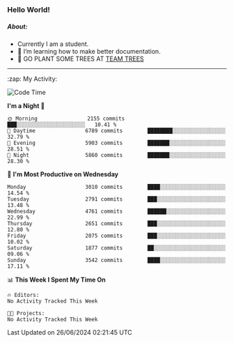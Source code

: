### Hello World!

##### About:
- Currently I am a student.
- 🌱 I’m learning how to make better documentation.
- 🌱 GO PLANT SOME TREES AT [TEAM TREES](https://teamtrees.org/)

---
  <summary>:zap: My Activity:</summary>
  
<!--START_SECTION:waka-->
![Code Time](http://img.shields.io/badge/Code%20Time-1%2C377%20hrs%2025%20mins-blue)

**I'm a Night 🦉** 

```text
🌞 Morning                2155 commits        ███░░░░░░░░░░░░░░░░░░░░░░   10.41 % 
🌆 Daytime                6789 commits        ████████░░░░░░░░░░░░░░░░░   32.79 % 
🌃 Evening                5903 commits        ███████░░░░░░░░░░░░░░░░░░   28.51 % 
🌙 Night                  5860 commits        ███████░░░░░░░░░░░░░░░░░░   28.30 % 
```
📅 **I'm Most Productive on Wednesday** 

```text
Monday                   3010 commits        ████░░░░░░░░░░░░░░░░░░░░░   14.54 % 
Tuesday                  2791 commits        ███░░░░░░░░░░░░░░░░░░░░░░   13.48 % 
Wednesday                4761 commits        ██████░░░░░░░░░░░░░░░░░░░   22.99 % 
Thursday                 2651 commits        ███░░░░░░░░░░░░░░░░░░░░░░   12.80 % 
Friday                   2075 commits        ███░░░░░░░░░░░░░░░░░░░░░░   10.02 % 
Saturday                 1877 commits        ██░░░░░░░░░░░░░░░░░░░░░░░   09.06 % 
Sunday                   3542 commits        ████░░░░░░░░░░░░░░░░░░░░░   17.11 % 
```


📊 **This Week I Spent My Time On** 

```text
🔥 Editors: 
No Activity Tracked This Week

🐱‍💻 Projects: 
No Activity Tracked This Week
```


 Last Updated on 26/06/2024 02:21:45 UTC
<!--END_SECTION:waka-->
